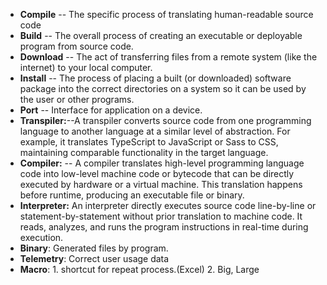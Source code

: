 * **Compile**  -- The specific process of translating human-readable source code 
* **Build**   -- The overall process of creating an executable or deployable program from source code. 
* **Download** -- The act of transferring files from a remote system (like the internet) to your local computer.
* **Install**  -- The process of placing a built (or downloaded) software package into the correct directories on a system so it can be used by the user or other programs.  
* **Port** -- Interface for application on a device.
* **Transpiler:**--A transpiler converts source code from one programming language to another language at a similar level of abstraction. For example, it translates TypeScript to JavaScript or Sass to CSS, maintaining comparable functionality in the target language.
* **Compiler:** -- A compiler translates high-level programming language code into low-level machine code or bytecode that can be directly executed by hardware or a virtual machine. This translation happens before runtime, producing an executable file or binary.
* **Interpreter:**
An interpreter directly executes source code line-by-line or statement-by-statement without prior translation to machine code. It reads, analyzes, and runs the program instructions in real-time during execution.
* **Binary**: Generated files by program.
* **Telemetry**: Correct user usage data
* **Macro**: 1. shortcut for repeat process.(Excel) 2. Big, Large
